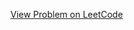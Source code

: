 [View Problem on LeetCode](https://leetcode.com/problems/check-divisibility-by-digit-sum-and-product/)